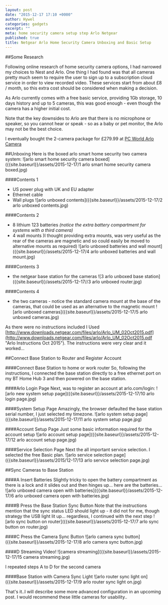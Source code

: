 ```yaml
---
layout: post
date: "2015-12-17 17:10 +0000"
author: Hywel
categories: gadgets
excerpt: ""
meta: home security camera setup step Arlo Netgear
published: true
title: Netgear Arlo Home Security Camera Unboxing and Basic Setup
---
```


##Some Research

Following online research of home security camera options, I had narrowed my choices to Nest and Arlo.  One thing I had found was that all cameras pretty much seem to require the user to sign up to a subscription cloud service in order to view recorded video.  These services start from about £8 / month, so this extra cost should be considered when making a decision.

As Arlo currently comes with a free basic service, providing 1Gb storage, 10 days history and up to 5 cameras, this was good enough - even though the camera has a higher initial cost.  

Note that the key downsides to Arlo are that there is no microphone or speaker, so you cannot hear or speak - so as a baby or pet monitor, the Arlo may not be the best choice.

I eventually bought the 2-camera package for £279.99 at [PC World Arlo Camera](http://www.pcworld.co.uk/gbuk/smart-tech/smart-tech/smart-home/smart-home-monitoring-and-power/netgear-arlo-smart-home-security-system-10125398-pdt.html?gclid=CjwKEAiA18mzBRCo1e_-y_KLpXISJACEsANGZ_90KxxzCCYcAMPsuoIdvKzYpJ5t-Tzy4RiGtLZ2ZxoCzrfw_wcB&srcid=198&cmpid=ppc~gg~~~Exact&mctag=gg_goog_7904&s_kwcid=AL!3391!3!68396508140!!!g!114416079860!&istCompanyId=9a35962d-802d-4e67-9721-0a3328ca1f02&istItemId=ltpxmmqxr&istBid=tztx&ef_id=VgB68AAAAda8ZfDl:20151217142418:s)

##Unboxing
Here is the boxed arlo smart home security two camera system:
![arlo smart home security camera boxed]({{site.baseurl}}/assets/2015-12-17/1 arlo smart home security camera boxed.jpg)

####Contents 1
- US power plug with UK and EU adapter
- Ethernet cable
- Wall plugs
![arlo unboxed contents]({{site.baseurl}}/assets/2015-12-17/2 arlo unboxed contents.jpg)

####Contents 2
- 8 lithium 123 batteries _(notice the extra battery compartment for systems with a third camera)_
- 4 wall mounts )I thought providing extra mounts, was very useful as the rear of the cameras are magnetic and so could easily be moved to alternative mounts as required)
![arlo unboxed batteries and wall mount]({{site.baseurl}}/assets/2015-12-17/4 arlo unboxed batteries and wall mount.jpg)

####Contents 3
- the netgear base station for the cameras
![3 arlo unboxed base station]({{site.baseurl}}/assets/2015-12-17//3 arlo unboxed router.jpg)

####Contents 4
- the two cameras - notice the standard camera mount at the base of the cameras, that could be used as an alternative to the magnetic mount
![arlo unboxed cameras]({{site.baseurl}}/assets/2015-12-17/5 arlo unboxed cameras.jpg)

As there were no instructions included I Used [http://www.downloads.netgear.com/files/arlo/Arlo_UM_02Oct2015.pdf](http://www.downloads.netgear.com/files/arlo/Arlo_UM_02Oct2015.pdf "Arlo Instructions Oct 2015").  The instructions were very clear and it worked...

##Connect Base Station to Router and Register Account

####Connect Base Station to home or work router
So, following the instructions, I connected the base station directly to a free ethernet port on my BT Home Hub 3 and then powered on the base station.

####Arlo Login Page
Next, was to register an account at arlo.com/login:
![arlo new system setup page]({{site.baseurl}}/assets/2015-12-17/10 arlo login page.jpg)

####System Setup Page
Amazingly, the browser defaulted the base station serial number, I just selected my timezone.
![arlo system setup page]({{site.baseurl}}/assets/2015-12-17/11 arlo system setup page.jpg)

####Account Setup Page
Just some basic information required for the account setup
![arlo account setup page]({{site.baseurl}}/assets/2015-12-17/12 arlo account setup page.jpg)

####Service Selection Page
Next the all important service selection.  I selected the free Basic plan.
![arlo service selection page]({{site.baseurl}}/assets/2015/12-17/13 arlo service selection page.jpg)

##Sync Cameras to Base Station

####A Insert Batteries
Slightly tricky to open the battery compartment as there is a lock and it slides out and then hinges up... here are the batteries...
![arlo unboxed camera open with batteries]({{site.baseurl}}/assets/2015-12-17/6 arlo unboxed camera open with batteries.jpg)

####B Press the Base Station Sync Button
Note that the instructions mention that the sync status LED should light up - it did not for me, though strategy the USB light lit up... regardless, I continued with the next step
![arlo sync button on router]({{site.baseurl}}/assets/2015-12-17/7 arlo sync button on router.jpg)

####C Press the Camera Sync Button
![arlo camera sync button]({{site.baseurl}}/assets/2015-12-17/8 arlo camera sync button.jpg)

####D Streaming Video!
![camera streaming]({{site.baseurl}}/assets/2015-12-17/15 camera streaming.jpg)

I repeated steps A to D for the second camera

####Base Station with Camera Sync Light
![arlo router sync light on]({{site.baseurl}}/assets/2015-12-17/9 arlo router sync light on.jpg)

That's it..I will describe some more advanced configuration in an upcoming post.  I would recommend these little cameras for usability..
